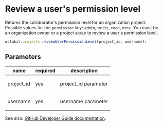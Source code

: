 # Review a user's permission level

Returns the collaborator's permission level for an organization project. Possible values for the `permission` key: `admin`, `write`, `read`, `none`. You must be an organization owner or a project `admin` to review a user's permission level.

```js
octokit.projects.reviewUserPermissionLevel(project_id, username);
```

## Parameters

<table>
  <thead>
    <tr>
      <th>name</th>
      <th>required</th>
      <th>description</th>
    </tr>
  </thead>
  <tbody>
    <tr><td>project_id</td><td>yes</td><td>

project_id parameter

</td></tr>
<tr><td>username</td><td>yes</td><td>

username parameter

</td></tr>
  </tbody>
</table>

See also: [GitHub Developer Guide documentation](endpoint.documentationUrl).
